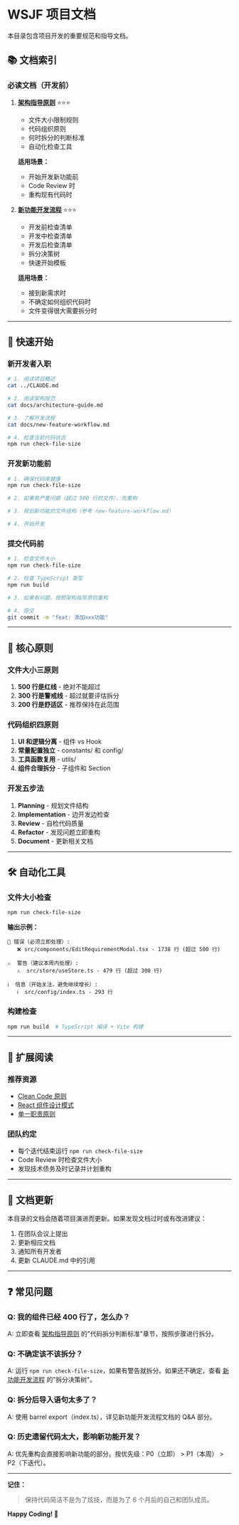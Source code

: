 # WSJF 项目文档

本目录包含项目开发的重要规范和指导文档。

## 📚 文档索引

### 必读文档（开发前）

1. **[架构指导原则](architecture-guide.md)** ⭐⭐⭐
   - 文件大小限制规则
   - 代码组织原则
   - 何时拆分的判断标准
   - 自动化检查工具

   **适用场景：**
   - 开始开发新功能前
   - Code Review 时
   - 重构现有代码时

2. **[新功能开发流程](new-feature-workflow.md)** ⭐⭐⭐
   - 开发前检查清单
   - 开发中检查清单
   - 开发后检查清单
   - 拆分决策树
   - 快速开始模板

   **适用场景：**
   - 接到新需求时
   - 不确定如何组织代码时
   - 文件变得很大需要拆分时

---

## 🚀 快速开始

### 新开发者入职
```bash
# 1. 阅读项目概述
cat ../CLAUDE.md

# 2. 阅读架构规范
cat docs/architecture-guide.md

# 3. 了解开发流程
cat docs/new-feature-workflow.md

# 4. 检查当前代码状态
npm run check-file-size
```

### 开发新功能前
```bash
# 1. 确保代码库健康
npm run check-file-size

# 2. 如果有严重问题（超过 500 行的文件），先重构

# 3. 规划新功能的文件结构（参考 new-feature-workflow.md）

# 4. 开始开发
```

### 提交代码前
```bash
# 1. 检查文件大小
npm run check-file-size

# 2. 检查 TypeScript 类型
npm run build

# 3. 如果有问题，按照架构指导原则重构

# 4. 提交
git commit -m "feat: 添加xxx功能"
```

---

## 🎯 核心原则

### 文件大小三原则
1. **500 行是红线** - 绝对不能超过
2. **300 行是警戒线** - 超过就要评估拆分
3. **200 行是舒适区** - 推荐保持在此范围

### 代码组织四原则
1. **UI 和逻辑分离** - 组件 vs Hook
2. **常量配置独立** - constants/ 和 config/
3. **工具函数复用** - utils/
4. **组件合理拆分** - 子组件和 Section

### 开发五步法
1. **Planning** - 规划文件结构
2. **Implementation** - 边开发边检查
3. **Review** - 自检代码质量
4. **Refactor** - 发现问题立即重构
5. **Document** - 更新相关文档

---

## 🛠️ 自动化工具

### 文件大小检查
```bash
npm run check-file-size
```

**输出示例：**
```
🚫 错误（必须立即处理）:
   ❌ src/components/EditRequirementModal.tsx - 1738 行 (超过 500 行)

⚠️  警告（建议本周内处理）:
   ⚠️  src/store/useStore.ts - 479 行 (超过 300 行)

ℹ️  信息（开始关注，避免继续增长）:
   ℹ️  src/config/index.ts - 293 行
```

### 构建检查
```bash
npm run build  # TypeScript 编译 + Vite 构建
```

---

## 📖 扩展阅读

### 推荐资源
- [Clean Code 原则](https://github.com/ryanmcdermott/clean-code-javascript)
- [React 组件设计模式](https://www.patterns.dev/posts/react-component-patterns)
- [单一职责原则](https://en.wikipedia.org/wiki/Single-responsibility_principle)

### 团队约定
- 每个迭代结束运行 `npm run check-file-size`
- Code Review 时检查文件大小
- 发现技术债务及时记录并计划重构

---

## 🔄 文档更新

本目录的文档会随着项目演进而更新。如果发现文档过时或有改进建议：

1. 在团队会议上提出
2. 更新相应文档
3. 通知所有开发者
4. 更新 CLAUDE.md 中的引用

---

## ❓ 常见问题

### Q: 我的组件已经 400 行了，怎么办？
A: 立即查看 [架构指导原则](architecture-guide.md) 的"代码拆分判断标准"章节，按照步骤进行拆分。

### Q: 不确定该不该拆分？
A: 运行 `npm run check-file-size`，如果有警告就拆分。如果还不确定，查看 [新功能开发流程](new-feature-workflow.md) 的"拆分决策树"。

### Q: 拆分后导入语句太多了？
A: 使用 barrel export（index.ts），详见新功能开发流程文档的 Q&A 部分。

### Q: 历史遗留代码太大，影响新功能开发？
A: 优先重构会直接影响新功能的部分。按优先级：P0（立即） > P1（本周） > P2（下迭代）。

---

**记住：**
> 保持代码简洁不是为了炫技，而是为了 6 个月后的自己和团队成员。

**Happy Coding! 🎉**
